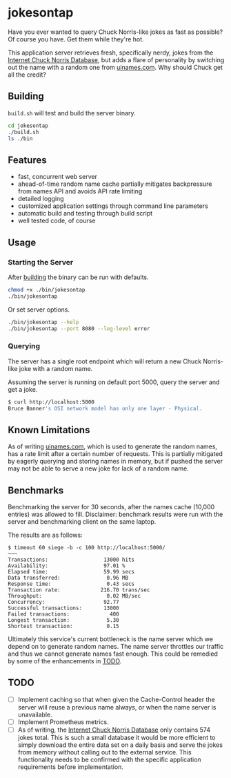 # jokesontap
Have you ever wanted to query Chuck Norris-like jokes as fast as possible?  Of course you have.  Get them while
they're hot.

This application server retrieves fresh, specifically nerdy, jokes from the
[Internet Chuck Norris Database](http://www.icndb.com/), but adds a flare of personality by switching out the
name with a random one from [uinames.com](https://uinames.com/). Why should Chuck get all the credit?

## Building
`build.sh` will test and build the server binary.
```bash
cd jokesontap
./build.sh
ls ./bin
```

## Features
- fast, concurrent web server
- ahead-of-time random name cache partially mitigates backpressure from names API and avoids API rate limiting
- detailed logging
- customized application settings through command line parameters
- automatic build and testing through build script
- well tested code, of course

## Usage

### Starting the Server
After [building](#building) the binary can be run with defaults.
```bash
chmod +x ./bin/jokesontap
./bin/jokesontap 
```

Or set server options.
```bash
./bin/jokesontap --help
./bin/jokesontap --port 8080 --log-level error
```

### Querying
The server has a single root endpoint which will return a new Chuck Norris-like joke with a random name.

Assuming the server is running on default port 5000, query the server and get a joke.
```bash
$ curl http://localhost:5000
Bruce Banner's OSI network model has only one layer - Physical.
```

## Known Limitations
As of writing [uinames.com](https://uinames.com/), which is used to generate the random names, has a rate limit after
a certain number of requests.  This is partially mitigated by eagerly querying and storing names in memory, but
if pushed the server may not be able to serve a new joke for lack of a random name.

## Benchmarks
Benchmarking the server for 30 seconds, after the names cache (10,000 entries) was allowed to fill.  Disclaimer:
benchmark results were run with the server and benchmarking client on the same laptop.

The results are as follows:
```
$ timeout 60 siege -b -c 100 http://localhost:5000/
~~~
Transactions:                  13000 hits
Availability:                  97.01 %
Elapsed time:                  59.99 secs
Data transferred:               0.96 MB
Response time:                  0.43 secs
Transaction rate:             216.70 trans/sec
Throughput:                     0.02 MB/sec
Concurrency:                   92.77
Successful transactions:       13000
Failed transactions:             400
Longest transaction:            5.30
Shortest transaction:           0.15
```

Ultimately this service's current bottleneck is the name server which we depend on to generate random names.  The
name server throttles our traffic and thus we cannot generate names fast enough.  This could be remedied by some of the
enhancements in [TODO](#todo).

## TODO
- [ ] Implement caching so that when given the Cache-Control header the server will reuse a previous name always,
or when the name server is unavailable.
- [ ] Implement Prometheus metrics.
- [ ] As of writing, the [Internet Chuck Norris Database](http://www.icndb.com/) only contains 574 jokes total.  This
is such a small database it would be more efficient to simply download the entire data set on a daily basis and serve
the jokes from memory without calling out to the external service.  This functionality needs to be confirmed with the
specific application requirements before implementation.
